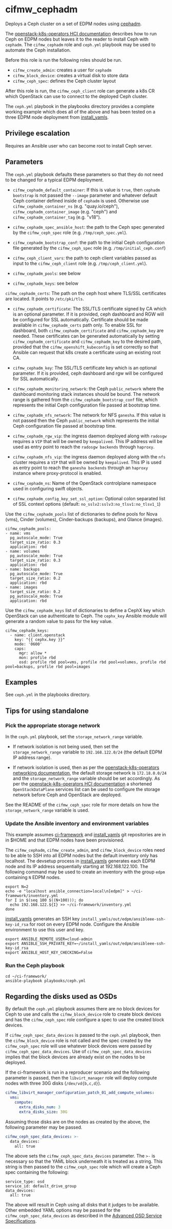 # cifmw_cephadm

Deploys a Ceph cluster on a set of EDPM nodes using
[cephadm](https://docs.ceph.com/en/latest/cephadm).

The
[openstack-k8s-operators HCI documentation](https://github.com/openstack-k8s-operators/docs/blob/main/hci.md)
describes how to run Ceph on EDPM nodes but leaves it to the reader
to install Ceph with `cephadm`. The `cifmw_cephadm` role and
`ceph.yml` playbook may be used to automate the Ceph installation.

Before this role is run the following roles should be run.

- `cifmw_create_admin`: creates a user for `cephadm`
- `cifmw_block_device`: creates a virtual disk to store data
- `cifmw_ceph_spec`: defines the Ceph cluster layout

After this role is run, the `cifmw_ceph_client` role can generate
a k8s CR which OpenStack can use to connect to the deployed Ceph
cluster.

The `ceph.yml` playbook in the playbooks directory provides a complete
working example which does all of the above and has been tested on
a three EDPM node deployment from
[install_yamls](https://github.com/openstack-k8s-operators/install_yamls).

## Privilege escalation
Requires an Ansible user who can become root to install Ceph server.

## Parameters

The `ceph.yml` playbook defaults these parameters so that they do not
need to be changed for a typical EDPM deployment.

* `cifmw_cephadm_default_container`: If this is value is `true`, then
  `cephadm bootstrap` is not passed the `--image` parameter and whatever
  default Ceph container defined inside of `cephadm` is used. Otherwise
  use `cifmw_cephadm_container_ns` (e.g. "quay.io/ceph"),
  `cifmw_cephadm_container_image` (e.g. "ceph") and
  `cifmw_cephadm_container_tag` (e.g. "v18").

* `cifmw_cephadm_spec_ansible_host`: the path to the Ceph spec
  generated by the `cifmw_ceph_spec` role (e.g. `/tmp/ceph_spec.yml`).

* `cifmw_cephadm_bootstrap_conf`: the path to the initial Ceph
  configuration file generated by the `cifmw_ceph_spec` role
  (e.g. `/tmp/initial_ceph.conf`)

* `cifmw_ceph_client_vars`: the path to ceph client variables passed
  as input to the `cifmw_ceph_client` role
  (e.g. `/tmp/ceph_client.yml`).

* `cifmw_cephadm_pools`: see below

* `cifmw_cephadm_keys`: see below

 `cifmw_cephadm_certs`: The path on the ceph host where TLS/SSL certificates
   are located. It points to `/etc/pki/tls`.

* `cifmw_cephadm_certificate`: The SSL/TLS certificate signed by CA which is
   an optional parameter. If it is provided, ceph dashboard and RGW will be
   configured for SSL automatically. Certificate should be made available in
   `cifmw_cephadm_certs` path only. To enable SSL for dashboard, both
   `cifmw_cephadm_certificate` and `cifmw_cephadm_key` are needed. These
   certificates can be generated automatically by setting
   `cifmw_cephadm_certificate` and `cifmw_cephadm_key` to the desired
   path, provided that the `cifmw_openshift_kubeconfig` is set
   correctly so that Ansible can request that k8s create a certificate
   using an existing root CA.

* `cifmw_cephadm_key`: The SSL/TLS certificate key which is an
   optional parameter. If it is provided, ceph dashboard and rgw will be
   configured for SSL automatically.

* `cifmw_cephadm_monitoring_network`: the Ceph `public_network` where the
   dashboard monitoring stack instances should be bound. The network range
   is gathered from the `cifmw_cephadm_bootstrap_conf` file, which represents
   the initial Ceph configuration file passed at bootstrap time.

* `cifmw_cephadm_nfs_network`: The network for NFS `ganesha`. If this
   value is not passed then the Ceph `public_network` which represents
   the initial Ceph configuration file passed at bootstrap time.

* `cifmw_cephadm_rgw_vip`: the ingress daemon deployed along with `radosgw`
   requires a `VIP` that will be owned by `keepalived`. This IP address will
   be used as entry point to reach the `radosgw backends` through `haproxy`.

* `cifmw_cephadm_nfs_vip`: the ingress daemon deployed along with the `nfs`
   cluster requires a `VIP` that will be owned by `keepalived`. This IP is
   used as entry point to reach the `ganesha backends` through an `haproxy`
   instance where proxy-protocol is enabled.

* `cifmw_cephadm_ns`: Name of the OpenStack controlplane namespace
   used in configuring swift objects.

* `cifmw_cephadm_config_key_set_ssl_option`: Optional colon separated
  list of SSL context options (default: `no_sslv2:sslv3:no_tlsv1:no_tlsv1_1`)

Use the `cifmw_cephadm_pools` list of dictionaries to define pools for
Nova (vms), Cinder (volumes), Cinder-backups (backups), and Glance (images).
```
cifmw_cephadm_pools:
- name: vms
  pg_autoscale_mode: True
  target_size_ratio: 0.3
  application: rbd
- name: volumes
  pg_autoscale_mode: True
  target_size_ratio: 0.3
  application: rbd
- name: backups
  pg_autoscale_mode: True
  target_size_ratio: 0.2
  application: rbd
- name: images
  target_size_ratio: 0.2
  pg_autoscale_mode: True
  application: rbd
```

Use the `cifmw_cephadm_keys` list of dictionaries to define a CephX
key which OpenStack can use authenticate to Ceph. The `cephx_key`
Ansible module will generate a random value to pass for the key value.
```
cifmw_cephadm_keys:
  - name: client.openstack
    key: "{{ cephx.key }}"
    mode: '0600'
    caps:
      mgr: allow *
      mon: profile rbd
      osd: profile rbd pool=vms, profile rbd pool=volumes, profile rbd pool=backups, profile rbd pool=images
```

## Examples

See `ceph.yml` in the playbooks directory.

## Tips for using standalone

### Pick the appropriate storage network

In the `ceph.yml` playbook, set the `storage_network_range` variable.

* If network isolation is not being used, then set the
  `storage_network_range` variable to `192.168.122.0/24` (the default
  EDPM IP address range).

* If network isolation is used, then as per the
  [openstack-k8s-operators networking documentation](https://github.com/openstack-k8s-operators/docs/blob/main/networking.md),
  the default storage network is `172.18.0.0/24` and the
  `storage_network_range` variable should be set accordingly.
  As per the
  [openstack-k8s-operators HCI documentation](https://github.com/openstack-k8s-operators/docs/blob/main/hci.md)
  a shortened `OpenStackDataPlane` services list can be used to
  configure the storage network before Ceph and OpenStack are
  deployed.

See the README of the `cifmw_ceph_spec` role for more details on how
the `storage_network_range` variable is used.

### Update the Ansible inventory and environment variables

This example assumes
[ci-framework](https://github.com/openstack-k8s-operators/ci-framework)
and
[install_yamls](https://github.com/openstack-k8s-operators/install_yamls)
git repositories are in in $HOME and that EDPM nodes have been
provisioned.

The `cifmw_cephadm`, `cifmw_create_admin`, and `cifmw_block_device`
roles need to be able to SSH into all EDPM nodes but the default
inventory only has localhost. The devsetup process in
[install_yamls](https://github.com/openstack-k8s-operators/install_yamls)
generates each EDPM node and its IP address sequentially starting at
192.168.122.100. The following command may be used to create an
inventory with the group `edpm` containing `N` EDPM nodes.
```
export N=2
echo -e "localhost ansible_connection=local\n[edpm]" > ~/ci-framework/inventory.yml
for I in $(seq 100 $((N+100))); do
  echo 192.168.122.${I} >> ~/ci-framework/inventory.yml
done
```
[install_yamls](https://github.com/openstack-k8s-operators/install_yamls)
generates an SSH key `install_yamls/out/edpm/ansibleee-ssh-key-id_rsa`
for root on every EDPM node. Configure the Ansible environment to use
this user and key.
```
export ANSIBLE_REMOTE_USER=cloud-admin
export ANSIBLE_SSH_PRIVATE_KEY=~/install_yamls/out/edpm/ansibleee-ssh-key-id_rsa
export ANSIBLE_HOST_KEY_CHECKING=False
```

### Run the Ceph playbook

```
cd ~/ci-framework/
ansible-playbook playbooks/ceph.yml
```

## Regarding the disks used as OSDs

By default the `ceph.yml` playbook assumes there are no block devices
for Ceph to use and calls the `cifmw_block_device` role to create
block devices and has the `cifmw_ceph_spec` role configure a spec
to use the created block devices.

If `cifmw_ceph_spec_data_devices` is passed to the `ceph.yml`
playbook, then the `cifmw_block_device` role is not called and
the spec created by the `cifmw_ceph_spec` role will use whatever
block devices were passed by `cifmw_ceph_spec_data_devices`. Use
of `cifmw_ceph_spec_data_devices` implies that the block devices
are already exist on the nodes to be deployed.

If the ci-framework is run in a reproducer scenario and the following
parameter is passed, then the `libvirt_manager` role will deploy
compute nodes with three 30G disks (`/dev/vd{b,c,d}`).

```yaml
cifmw_libvirt_manager_configuration_patch_01_add_compute_volumes:
  vms:
    compute:
      extra_disks_num: 3
      extra_disks_size: 30G
```
Assuming those disks are on the nodes as created by the above, the
following parameter may be passed.
```yaml
cifmw_ceph_spec_data_devices: >-
  data_devices:
    all: true
```
The above sets the `cifmw_ceph_spec_data_devices` parameter. The `>-`
is necessary so that the YAML block underneath it is treated as a
string. This string is then passed to the `cifmw_ceph_spec` role
which will create a Ceph spec containing the following:
```
service_type: osd
service_id: default_drive_group
data_devices:
  all: true
```
The above will result in Ceph using all disks that it judges to be
available. Other embedded YAML options may be passed for the
`cifmw_ceph_spec_data_devices` as described in the
[Advanced OSD Service Specifications](https://docs.ceph.com/en/octopus/cephadm/drivegroups).
